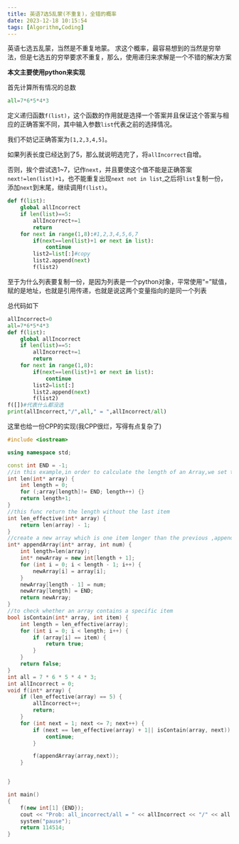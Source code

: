 ```yaml
---
title: 英语7选5乱蒙(不重复)，全错的概率
date: 2023-12-18 10:15:54
tags: [Algorithm,Coding]
---
```


英语七选五乱蒙，当然是不重复地蒙。
求这个概率，最容易想到的当然是穷举法，但是七选五的穷举要求不重复，那么，使用递归来求解是一个不错的解决方案
<!--more-->

**本文主要使用python来实现**

首先计算所有情况的总数
```py
all=7*6*5*4*3
```
定义递归函数`f(list)`，这个函数的作用就是选择一个答案并且保证这个答案与相应的正确答案不同，其中输入参数`list`代表之前的选择情况。

我们不妨记正确答案为`[1,2,3,4,5]`。

如果列表长度已经达到了5，那么就说明选完了，将`allIncorrect`自增。

否则，挨个尝试选1~7，记作`next`，并且要使这个值不能是正确答案`next!=len(list)+1`，也不能重复出现`next not in list`,之后将`list`复制一份，添加`next`到末尾，继续调用`f(list)`。
```py
def f(list):
    global allIncorrect
    if len(list)==5:
        allIncorrect+=1
        return
    for next in range(1,8):#1,2,3,4,5,6,7
        if(next==len(list)+1 or next in list):
            continue
        list2=list[:]#copy
        list2.append(next)
        f(list2)
```

至于为什么列表要复制一份，是因为列表是一个python对象，平常使用“=”赋值，赋的是地址，也就是引用传递，也就是说这两个变量指向的是同一个列表

总代码如下
```py
allIncorrect=0
all=7*6*5*4*3
def f(list):
    global allIncorrect
    if len(list)==5:
        allIncorrect+=1
        return
    for next in range(1,8):
        if(next==len(list)+1 or next in list):
            continue
        list2=list[:]
        list2.append(next)
        f(list2)
f([])#代表什么都没选
print(allIncorrect,"/",all," = ",allIncorrect/all)
```

这里也给一份CPP的实现(我CPP很烂，写得有点复杂了)
```cpp
#include <iostream>

using namespace std;

const int END = -1;
//in this example,in order to calculate the length of an Array,we set the last item to -1 manully.
int len(int* array) {
    int length = 0;
    for (;array[length]!= END; length++) {}
    return length+1;
}
//this func return the length without the last item
int len_effective(int* array) {
    return len(array) - 1;
}
//create a new array which is one item longer than the previous ,append the num to the effective last
int* appendArray(int* array, int num) {
    int length=len(array);
    int* newArray = new int[length + 1];
    for (int i = 0; i < length - 1; i++) {
        newArray[i] = array[i];
    }
    newArray[length - 1] = num;
    newArray[length] = END;
    return newArray;
}
//to check whether an array contains a specific item
bool isContain(int* array, int item) {
    int length = len_effective(array);
    for (int i = 0; i < length; i++) {
        if (array[i] == item) {
            return true;
        }
    }
    return false;
}
int all = 7 * 6 * 5 * 4 * 3;
int allIncorrect = 0;
void f(int* array) {
    if (len_effective(array) == 5) {
        allIncorrect++;
        return;
    }
    for (int next = 1; next <= 7; next++) {
        if (next == len_effective(array) + 1|| isContain(array, next)) {
            continue;
        }

        f(appendArray(array,next));
    }


}

int main()
{
    f(new int[1] {END});
    cout << "Prob: all_incorrect/all = " << allIncorrect << "/" << all << " = " << (float)allIncorrect / all<<endl;
    system("pause");
    return 114514;
}
```